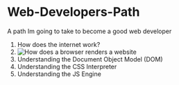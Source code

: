 # Web-Developers-Path
A path Im going to take to become a good web developer


1. How does the internet work?
2. ![How does a browser renders a website](https://www.youtube.com/watch?v=SmE4OwHztCc)
3. Understanding the Document Object Model (DOM)
4. Understanding the CSS Interpreter 
5. Understanding the JS Engine

